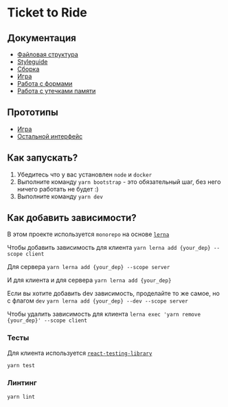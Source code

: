 # Ticket to Ride

## Документация

- [Файловая структура](docs/structure.md)
- [Styleguide](docs/codestyle.md)
- [Сборка](docs/build.md)
- [Игра](docs/game.md)
- [Работа с формами](docs/forms.md)
- [Работа с утечками памяти](docs/memoryleacks.md)


## Прототипы

- [Игра](https://www.figma.com/file/AaCD1OHQASyc2kIsJ7v5E3/%D0%91%D0%B8%D0%BB%D0%B5%D1%82-%D0%BD%D0%B0-%D0%BF%D0%BE%D0%B5%D0%B7%D0%B4?type=design&node-id=0-1&t=241Fgkejr3o5artK-0)
- [Остальной интерфейс](https://www.figma.com/file/j3e2w5TfcMxR23Ag8wfKgD/Ticket-to-Ride-(antd))

## Как запускать?

1. Убедитесь что у вас установлен `node` и `docker`
2. Выполните команду `yarn bootstrap` - это обязательный шаг, без него ничего работать не будет :)
3. Выполните команду `yarn dev`


## Как добавить зависимости?
В этом проекте используется `monorepo` на основе [`lerna`](https://github.com/lerna/lerna)

Чтобы добавить зависимость для клиента
```yarn lerna add {your_dep} --scope client```

Для сервера
```yarn lerna add {your_dep} --scope server```

И для клиента и для сервера
```yarn lerna add {your_dep}```


Если вы хотите добавить dev зависимость, проделайте то же самое, но с флагом `dev`
```yarn lerna add {your_dep} --dev --scope server```

Чтобы удалить зависимость для клиента
```lerna exec 'yarn remove {your_dep}' --scope client```


### Тесты

Для клиента используется [`react-testing-library`](https://testing-library.com/docs/react-testing-library/intro/)

```yarn test```

### Линтинг

```yarn lint```
